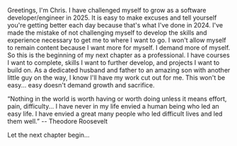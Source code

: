 Greetings, I'm Chris. I have challenged myself to grow as a software developer/engineer in 2025.  It is easy to make excuses and tell yourself you're getting better each day because that's what I've done in 2024.  I've made the mistake of not challenging myself to develop the skills and experience necessary to get me to where I want to go.  I won't allow myself to remain content because I want more for myself.  I demand more of myself.  So this is the beginning of my next chapter as a professional.  I have courses I want to complete, skills I want to further develop, and projects I want to build on. As a dedicated husband and father to an amazing son with another little guy on the way, I know I'll have my work cut out for me.  This won't be easy... easy doesn't demand growth and sacrifice.  

“Nothing in the world is worth having or worth doing unless it means effort, pain, difficulty… I have never in my life envied a human being who led an easy life. I have envied a great many people who led difficult lives and led them well.” --   Theodore Roosevelt

Let the next chapter begin...
